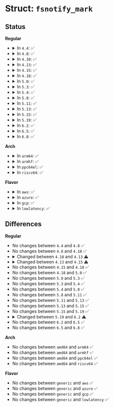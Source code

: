 # Struct: <code>fsnotify_mark</code>

## Status
<b>Regular</b>
<ul>
<li>
<details>
<summary>In <code>4.4</code>: ✅</summary>

```c
struct fsnotify_mark {
    __u32 mask;
    atomic_t refcnt;
    struct fsnotify_group *group;
    struct list_head g_list;
    spinlock_t lock;
    struct hlist_node obj_list;
    struct inode *inode;
    struct vfsmount *mnt;
    __u32 ignored_mask;
    unsigned int flags;
    void (*free_mark)(struct fsnotify_mark *);
};
```
</details>
</li>
<li>
<details>
<summary>In <code>4.8</code>: ✅</summary>

```c
struct fsnotify_mark {
    __u32 mask;
    atomic_t refcnt;
    struct fsnotify_group *group;
    struct list_head g_list;
    spinlock_t lock;
    struct hlist_node obj_list;
    struct inode *inode;
    struct vfsmount *mnt;
    __u32 ignored_mask;
    unsigned int flags;
    void (*free_mark)(struct fsnotify_mark *);
};
```
</details>
</li>
<li>
<details>
<summary>In <code>4.10</code>: ✅</summary>

```c
struct fsnotify_mark {
    __u32 mask;
    atomic_t refcnt;
    struct fsnotify_group *group;
    struct list_head g_list;
    spinlock_t lock;
    struct hlist_node obj_list;
    struct inode *inode;
    struct vfsmount *mnt;
    __u32 ignored_mask;
    unsigned int flags;
    void (*free_mark)(struct fsnotify_mark *);
};
```
</details>
</li>
<li>
<details>
<summary>In <code>4.13</code>: ✅</summary>

```c
struct fsnotify_mark {
    __u32 mask;
    atomic_t refcnt;
    struct fsnotify_group *group;
    struct list_head g_list;
    spinlock_t lock;
    struct hlist_node obj_list;
    struct fsnotify_mark_connector *connector;
    __u32 ignored_mask;
    unsigned int flags;
};
```
</details>
</li>
<li>
<details>
<summary>In <code>4.15</code>: ✅</summary>

```c
struct fsnotify_mark {
    __u32 mask;
    refcount_t refcnt;
    struct fsnotify_group *group;
    struct list_head g_list;
    spinlock_t lock;
    struct hlist_node obj_list;
    struct fsnotify_mark_connector *connector;
    __u32 ignored_mask;
    unsigned int flags;
};
```
</details>
</li>
<li>
<details>
<summary>In <code>4.18</code>: ✅</summary>

```c
struct fsnotify_mark {
    __u32 mask;
    refcount_t refcnt;
    struct fsnotify_group *group;
    struct list_head g_list;
    spinlock_t lock;
    struct hlist_node obj_list;
    struct fsnotify_mark_connector *connector;
    __u32 ignored_mask;
    unsigned int flags;
};
```
</details>
</li>
<li>
<details>
<summary>In <code>5.0</code>: ✅</summary>

```c
struct fsnotify_mark {
    __u32 mask;
    refcount_t refcnt;
    struct fsnotify_group *group;
    struct list_head g_list;
    spinlock_t lock;
    struct hlist_node obj_list;
    struct fsnotify_mark_connector *connector;
    __u32 ignored_mask;
    unsigned int flags;
};
```
</details>
</li>
<li>
<details>
<summary>In <code>5.3</code>: ✅</summary>

```c
struct fsnotify_mark {
    __u32 mask;
    refcount_t refcnt;
    struct fsnotify_group *group;
    struct list_head g_list;
    spinlock_t lock;
    struct hlist_node obj_list;
    struct fsnotify_mark_connector *connector;
    __u32 ignored_mask;
    unsigned int flags;
};
```
</details>
</li>
<li>
<details>
<summary>In <code>5.4</code>: ✅</summary>

```c
struct fsnotify_mark {
    __u32 mask;
    refcount_t refcnt;
    struct fsnotify_group *group;
    struct list_head g_list;
    spinlock_t lock;
    struct hlist_node obj_list;
    struct fsnotify_mark_connector *connector;
    __u32 ignored_mask;
    unsigned int flags;
};
```
</details>
</li>
<li>
<details>
<summary>In <code>5.8</code>: ✅</summary>

```c
struct fsnotify_mark {
    __u32 mask;
    refcount_t refcnt;
    struct fsnotify_group *group;
    struct list_head g_list;
    spinlock_t lock;
    struct hlist_node obj_list;
    struct fsnotify_mark_connector *connector;
    __u32 ignored_mask;
    unsigned int flags;
};
```
</details>
</li>
<li>
<details>
<summary>In <code>5.11</code>: ✅</summary>

```c
struct fsnotify_mark {
    __u32 mask;
    refcount_t refcnt;
    struct fsnotify_group *group;
    struct list_head g_list;
    spinlock_t lock;
    struct hlist_node obj_list;
    struct fsnotify_mark_connector *connector;
    __u32 ignored_mask;
    unsigned int flags;
};
```
</details>
</li>
<li>
<details>
<summary>In <code>5.13</code>: ✅</summary>

```c
struct fsnotify_mark {
    __u32 mask;
    refcount_t refcnt;
    struct fsnotify_group *group;
    struct list_head g_list;
    spinlock_t lock;
    struct hlist_node obj_list;
    struct fsnotify_mark_connector *connector;
    __u32 ignored_mask;
    unsigned int flags;
};
```
</details>
</li>
<li>
<details>
<summary>In <code>5.15</code>: ✅</summary>

```c
struct fsnotify_mark {
    __u32 mask;
    refcount_t refcnt;
    struct fsnotify_group *group;
    struct list_head g_list;
    spinlock_t lock;
    struct hlist_node obj_list;
    struct fsnotify_mark_connector *connector;
    __u32 ignored_mask;
    unsigned int flags;
};
```
</details>
</li>
<li>
<details>
<summary>In <code>5.19</code>: ✅</summary>

```c
struct fsnotify_mark {
    __u32 mask;
    refcount_t refcnt;
    struct fsnotify_group *group;
    struct list_head g_list;
    spinlock_t lock;
    struct hlist_node obj_list;
    struct fsnotify_mark_connector *connector;
    __u32 ignored_mask;
    unsigned int flags;
};
```
</details>
</li>
<li>
<details>
<summary>In <code>6.2</code>: ✅</summary>

```c
struct fsnotify_mark {
    __u32 mask;
    refcount_t refcnt;
    struct fsnotify_group *group;
    struct list_head g_list;
    spinlock_t lock;
    struct hlist_node obj_list;
    struct fsnotify_mark_connector *connector;
    __u32 ignore_mask;
    unsigned int flags;
};
```
</details>
</li>
<li>
<details>
<summary>In <code>6.5</code>: ✅</summary>

```c
struct fsnotify_mark {
    __u32 mask;
    refcount_t refcnt;
    struct fsnotify_group *group;
    struct list_head g_list;
    spinlock_t lock;
    struct hlist_node obj_list;
    struct fsnotify_mark_connector *connector;
    __u32 ignore_mask;
    unsigned int flags;
};
```
</details>
</li>
<li>
<details>
<summary>In <code>6.8</code>: ✅</summary>

```c
struct fsnotify_mark {
    __u32 mask;
    refcount_t refcnt;
    struct fsnotify_group *group;
    struct list_head g_list;
    spinlock_t lock;
    struct hlist_node obj_list;
    struct fsnotify_mark_connector *connector;
    __u32 ignore_mask;
    unsigned int flags;
};
```
</details>
</li>
</ul>
<b>Arch</b>
<ul>
<li>
<details>
<summary>In <code>arm64</code>: ✅</summary>

```c
struct fsnotify_mark {
    __u32 mask;
    refcount_t refcnt;
    struct fsnotify_group *group;
    struct list_head g_list;
    spinlock_t lock;
    struct hlist_node obj_list;
    struct fsnotify_mark_connector *connector;
    __u32 ignored_mask;
    unsigned int flags;
};
```
</details>
</li>
<li>
<details>
<summary>In <code>armhf</code>: ✅</summary>

```c
struct fsnotify_mark {
    __u32 mask;
    refcount_t refcnt;
    struct fsnotify_group *group;
    struct list_head g_list;
    spinlock_t lock;
    struct hlist_node obj_list;
    struct fsnotify_mark_connector *connector;
    __u32 ignored_mask;
    unsigned int flags;
};
```
</details>
</li>
<li>
<details>
<summary>In <code>ppc64el</code>: ✅</summary>

```c
struct fsnotify_mark {
    __u32 mask;
    refcount_t refcnt;
    struct fsnotify_group *group;
    struct list_head g_list;
    spinlock_t lock;
    struct hlist_node obj_list;
    struct fsnotify_mark_connector *connector;
    __u32 ignored_mask;
    unsigned int flags;
};
```
</details>
</li>
<li>
<details>
<summary>In <code>riscv64</code>: ✅</summary>

```c
struct fsnotify_mark {
    __u32 mask;
    refcount_t refcnt;
    struct fsnotify_group *group;
    struct list_head g_list;
    spinlock_t lock;
    struct hlist_node obj_list;
    struct fsnotify_mark_connector *connector;
    __u32 ignored_mask;
    unsigned int flags;
};
```
</details>
</li>
</ul>
<b>Flavor</b>
<ul>
<li>
<details>
<summary>In <code>aws</code>: ✅</summary>

```c
struct fsnotify_mark {
    __u32 mask;
    refcount_t refcnt;
    struct fsnotify_group *group;
    struct list_head g_list;
    spinlock_t lock;
    struct hlist_node obj_list;
    struct fsnotify_mark_connector *connector;
    __u32 ignored_mask;
    unsigned int flags;
};
```
</details>
</li>
<li>
<details>
<summary>In <code>azure</code>: ✅</summary>

```c
struct fsnotify_mark {
    __u32 mask;
    refcount_t refcnt;
    struct fsnotify_group *group;
    struct list_head g_list;
    spinlock_t lock;
    struct hlist_node obj_list;
    struct fsnotify_mark_connector *connector;
    __u32 ignored_mask;
    unsigned int flags;
};
```
</details>
</li>
<li>
<details>
<summary>In <code>gcp</code>: ✅</summary>

```c
struct fsnotify_mark {
    __u32 mask;
    refcount_t refcnt;
    struct fsnotify_group *group;
    struct list_head g_list;
    spinlock_t lock;
    struct hlist_node obj_list;
    struct fsnotify_mark_connector *connector;
    __u32 ignored_mask;
    unsigned int flags;
};
```
</details>
</li>
<li>
<details>
<summary>In <code>lowlatency</code>: ✅</summary>

```c
struct fsnotify_mark {
    __u32 mask;
    refcount_t refcnt;
    struct fsnotify_group *group;
    struct list_head g_list;
    spinlock_t lock;
    struct hlist_node obj_list;
    struct fsnotify_mark_connector *connector;
    __u32 ignored_mask;
    unsigned int flags;
};
```
</details>
</li>
</ul>

## Differences
<b>Regular</b>
<ul>
<li>
No changes between <code>4.4</code> and <code>4.8</code> ✅
</li>
<li>
No changes between <code>4.8</code> and <code>4.10</code> ✅
</li>
<li>
<details>
<summary>Changed between <code>4.10</code> and <code>4.13</code> ⚠️</summary>
<ul>
<li>
<b>Field added. </b>
<code>struct fsnotify_mark_connector *connector</code>
</li>
<li>
<b>Field removed. </b>
<code>struct inode *inode</code>
</li>
<li>
<b>Field removed. </b>
<code>struct vfsmount *mnt</code>
</li>
<li>
<b>Field removed. </b>
<code>void (*free_mark)(struct fsnotify_mark *)</code>
</li>
</ul>
</details>
</li>
<li>
<details>
<summary>Changed between <code>4.13</code> and <code>4.15</code> ⚠️</summary>
<ul>
<li>
<b>Field type changed. </b>
<code>atomic_t refcnt</code> ➡️ <code>refcount_t refcnt</code>
</li>
</ul>
</details>
</li>
<li>
No changes between <code>4.15</code> and <code>4.18</code> ✅
</li>
<li>
No changes between <code>4.18</code> and <code>5.0</code> ✅
</li>
<li>
No changes between <code>5.0</code> and <code>5.3</code> ✅
</li>
<li>
No changes between <code>5.3</code> and <code>5.4</code> ✅
</li>
<li>
No changes between <code>5.4</code> and <code>5.8</code> ✅
</li>
<li>
No changes between <code>5.8</code> and <code>5.11</code> ✅
</li>
<li>
No changes between <code>5.11</code> and <code>5.13</code> ✅
</li>
<li>
No changes between <code>5.13</code> and <code>5.15</code> ✅
</li>
<li>
No changes between <code>5.15</code> and <code>5.19</code> ✅
</li>
<li>
<details>
<summary>Changed between <code>5.19</code> and <code>6.2</code> ⚠️</summary>
<ul>
<li>
<b>Field added. </b>
<code>__u32 ignore_mask</code>
</li>
<li>
<b>Field removed. </b>
<code>__u32 ignored_mask</code>
</li>
</ul>
</details>
</li>
<li>
No changes between <code>6.2</code> and <code>6.5</code> ✅
</li>
<li>
No changes between <code>6.5</code> and <code>6.8</code> ✅
</li>
</ul>
<b>Arch</b>
<ul>
<li>
No changes between <code>amd64</code> and <code>arm64</code> ✅
</li>
<li>
No changes between <code>amd64</code> and <code>armhf</code> ✅
</li>
<li>
No changes between <code>amd64</code> and <code>ppc64el</code> ✅
</li>
<li>
No changes between <code>amd64</code> and <code>riscv64</code> ✅
</li>
</ul>
<b>Flavor</b>
<ul>
<li>
No changes between <code>generic</code> and <code>aws</code> ✅
</li>
<li>
No changes between <code>generic</code> and <code>azure</code> ✅
</li>
<li>
No changes between <code>generic</code> and <code>gcp</code> ✅
</li>
<li>
No changes between <code>generic</code> and <code>lowlatency</code> ✅
</li>
</ul>
